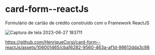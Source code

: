# card-form--reactJs
 Formulário de cartão de crédito construído com o Framework ReactJS
 
![Captura de tela 2023-06-27 183711](https://github.com/HenriqueCorsi/card-form--reactJs/assets/106001465/1bf5d5a3-930d-46e6-981c-45f87f6ec68f)



https://github.com/HenriqueCorsi/card-form--reactJs/assets/106001465/cba16282-9560-463a-af1d-98612dda3c98

